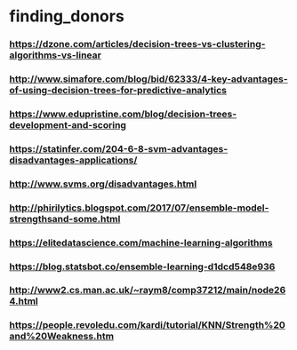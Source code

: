 # finding_donors
### https://dzone.com/articles/decision-trees-vs-clustering-algorithms-vs-linear
### http://www.simafore.com/blog/bid/62333/4-key-advantages-of-using-decision-trees-for-predictive-analytics
### https://www.edupristine.com/blog/decision-trees-development-and-scoring
### https://statinfer.com/204-6-8-svm-advantages-disadvantages-applications/
### http://www.svms.org/disadvantages.html
### http://phirilytics.blogspot.com/2017/07/ensemble-model-strengthsand-some.html
### https://elitedatascience.com/machine-learning-algorithms
### https://blog.statsbot.co/ensemble-learning-d1dcd548e936
### http://www2.cs.man.ac.uk/~raym8/comp37212/main/node264.html
### https://people.revoledu.com/kardi/tutorial/KNN/Strength%20and%20Weakness.htm

